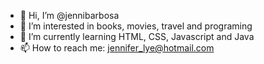 - 👋 Hi, I’m @jennibarbosa
- 👀 I’m interested in books, movies, travel and programing
- 🌱 I’m currently learning HTML, CSS, Javascript and Java
- 📫 How to reach me: jennifer_lye@hotmail.com

<!---
jennibarbosa/jennibarbosa is a ✨ special ✨ repository because its `README.md` (this file) appears on your GitHub profile.
You can click the Preview link to take a look at your changes.
--->
